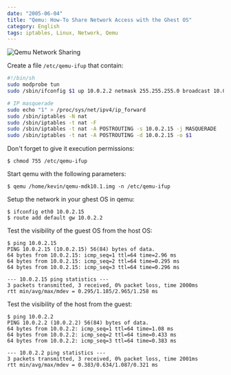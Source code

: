 ```yaml
---
date: "2005-06-04"
title: "Qemu: How-To Share Network Access with the Ghest OS"
category: English
tags: iptables, Linux, Network, Qemu
---
```


![Qemu Network Sharing]({attach}photo_f3.png)

Create a file `/etc/qemu-ifup` that contain:

```sh
#!/bin/sh
sudo modprobe tun
sudo /sbin/ifconfig $1 up 10.0.2.2 netmask 255.255.255.0 broadcast 10.0.2.255

# IP masquerade
sudo echo "1" > /proc/sys/net/ipv4/ip_forward
sudo /sbin/iptables -N nat
sudo /sbin/iptables -t nat -F
sudo /sbin/iptables -t nat -A POSTROUTING -s 10.0.2.15 -j MASQUERADE
sudo /sbin/iptables -t nat -A POSTROUTING -d 10.0.2.15 -o $1
```

Don't forget to give it execution permissions:

```shell-session
$ chmod 755 /etc/qemu-ifup
```

Start qemu with the following parameters:

```shell-session
$ qemu /home/kevin/qemu-mdk10.1.img -n /etc/qemu-ifup
```

Setup the network in your ghest OS in qemu:

```shell-session
$ ifconfig eth0 10.0.2.15
$ route add default gw 10.0.2.2
```

Test the visibility of the guest OS from the host OS:

```shell-session
$ ping 10.0.2.15
PING 10.0.2.15 (10.0.2.15) 56(84) bytes of data.
64 bytes from 10.0.2.15: icmp_seq=1 ttl=64 time=2.96 ms
64 bytes from 10.0.2.15: icmp_seq=2 ttl=64 time=0.295 ms
64 bytes from 10.0.2.15: icmp_seq=3 ttl=64 time=0.296 ms

--- 10.0.2.15 ping statistics ---
3 packets transmitted, 3 received, 0% packet loss, time 2000ms
rtt min/avg/max/mdev = 0.295/1.185/2.965/1.258 ms
```

Test the visibility of the host from the guest:

```shell-session
$ ping 10.0.2.2
PING 10.0.2.2 (10.0.2.2) 56(84) bytes of data.
64 bytes from 10.0.2.2: icmp_seq=1 ttl=64 time=1.08 ms
64 bytes from 10.0.2.2: icmp_seq=2 ttl=64 time=0.433 ms
64 bytes from 10.0.2.2: icmp_seq=3 ttl=64 time=0.383 ms

--- 10.0.2.2 ping statistics ---
3 packets transmitted, 3 received, 0% packet loss, time 2001ms
rtt min/avg/max/mdev = 0.383/0.634/1.087/0.321 ms
```
